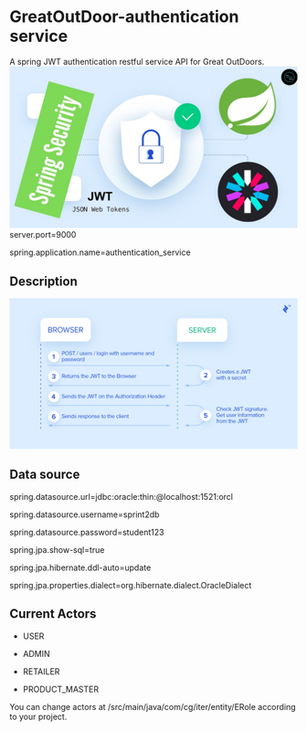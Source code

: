 # GreatOutDoor-authentication service
A spring JWT authentication restful service API for Great OutDoors.
![](asserts/jwt.jpg)
server.port=9000

spring.application.name=authentication_service

## Description 
![](asserts/jwt-flow.png)

## Data source
spring.datasource.url=jdbc:oracle:thin:@localhost:1521:orcl  

spring.datasource.username=sprint2db

spring.datasource.password=student123

spring.jpa.show-sql=true

spring.jpa.hibernate.ddl-auto=update

spring.jpa.properties.dialect=org.hibernate.dialect.OracleDialect


## Current Actors
* USER

* ADMIN

* RETAILER

* PRODUCT_MASTER

You can change actors at /src/main/java/com/cg/iter/entity/ERole according to your project.
